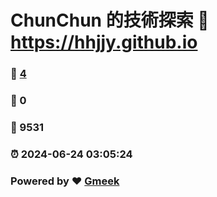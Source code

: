 # ChunChun 的技術探索 :link: https://hhjjy.github.io 
### :page_facing_up: [4](https://hhjjy.github.io/tag.html) 
### :speech_balloon: 0 
### :hibiscus: 9531 
### :alarm_clock: 2024-06-24 03:05:24 
### Powered by :heart: [Gmeek](https://github.com/Meekdai/Gmeek)
